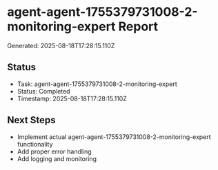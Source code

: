 # agent-agent-1755379731008-2-monitoring-expert Report

Generated: 2025-08-18T17:28:15.110Z

## Status
- Task: agent-agent-1755379731008-2-monitoring-expert
- Status: Completed
- Timestamp: 2025-08-18T17:28:15.110Z

## Next Steps
- Implement actual agent-agent-1755379731008-2-monitoring-expert functionality
- Add proper error handling
- Add logging and monitoring
